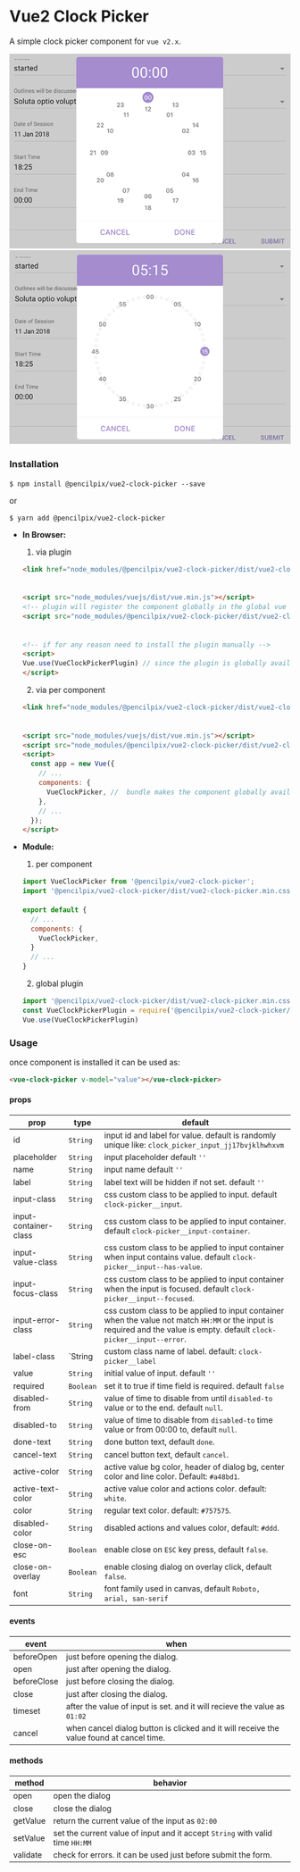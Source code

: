 # Vue2 Clock Picker

A simple clock picker component for `vue v2.x`.


![Screenshot](./screenshot.png)
![Screenshot2](./screenshot2.png)

### Installation

```
$ npm install @pencilpix/vue2-clock-picker --save
```
or

```
$ yarn add @pencilpix/vue2-clock-picker
```

  - __In Browser:__
    1. via plugin
    ```html
    <link href="node_modules/@pencilpix/vue2-clock-picker/dist/vue2-clock-picker.min.css"/>


    <script src="node_modules/vuejs/dist/vue.min.js"></script>
    <!-- plugin will register the component globally in the global vue instance -->
    <script src="node_modules/@pencilpix/vue2-clock-picker/dist/vue2-clock-picker.plugin.js"></script>


    <!-- if for any reason need to install the plugin manually -->
    <script>
    Vue.use(VueClockPickerPlugin) // since the plugin is globally available
    </script>
    ```

    2. via per component
    ```html
    <link href="node_modules/@pencilpix/vue2-clock-picker/dist/vue2-clock-picker.min.css"/>


    <script src="node_modules/vuejs/dist/vue.min.js"></script>
    <script src="node_modules/@pencilpix/vue2-clock-picker/dist/vue2-clock-picker.js"></script>
    <script>
      const app = new Vue({
        // ...
        components: {
          VueClockPicker, //  bundle makes the component globally available for registering
        },
        // ...
      });
    </script>
    ```

  - __Module:__
      1. per component
      ```js
      import VueClockPicker from '@pencilpix/vue2-clock-picker';
      import '@pencilpix/vue2-clock-picker/dist/vue2-clock-picker.min.css';

      export default {
        // ...
        components: {
          VueClockPicker,
        }
        // ...
      }

      ```

      2. global plugin
      ```js
      import '@pencilpix/vue2-clock-picker/dist/vue2-clock-picker.min.css';
      const VueClockPickerPlugin = require('@pencilpix/vue2-clock-picker/dist/vue2-clock-picker.plugin.js')
      Vue.use(VueClockPickerPlugin)
      ```

### Usage

once component is installed it can be used as:

```html
<vue-clock-picker v-model="value"></vue-clock-picker>
```


#### props

prop           | type         | default
---------------|--------------|-------------
id             | `String`     | input id and label for value. default is randomly unique like: `clock_picker_input_jj17bvjklhwhxvm`
placeholder    | `String`     | input placeholder default `''`
name           | `String`     | input name default `''`
label          | `String`     | label text will be hidden if not set. default `''`
input-class    | `String`     | css custom class to be applied to input. default `clock-picker__input`.
input-container-class | `String`| css custom class to be applied to input container. default `clock-picker__input-container`.
input-value-class | `String`| css custom class to be applied to input container when input contains value. default `clock-picker__input--has-value`.
input-focus-class | `String` | css custom class to be applied to input container when the input is focused. default `clock-picker__input--focused`.
input-error-class | `String` | css custom class to be applied to input container when the value not match `HH:MM` or the input is required and the value is empty. default `clock-picker__input--error`.
label-class       | `String | custom class name of label. default: `clock-picker__label`
value                 | `String` | initial value of input. default `''`
required              | `Boolean` | set it to true if time field is required. default `false`
disabled-from         | `String` | value of time to disable from until `disabled-to` value or to the end. default `null`.
disabled-to           | `String` | value of time to disable from `disabled-to` time value or from 00:00 to, default `null`.
done-text             | `String` | done button text, default `done`.
cancel-text           | `String` | cancel button text, default `cancel`.
active-color          | `String` | active value bg color, header of dialog bg, center color and line color. Default: `#a48bd1`.
active-text-color     | `String` | active value color and actions color. default: `white`.
color                 | `String` | regular text color. default: `#757575`.
disabled-color         | `String` | disabled actions and values color, default: `#ddd`.
close-on-esc           | `Boolean` | enable close on `ESC` key press, default `false`.
close-on-overlay       | `Boolean` | enable closing dialog on overlay click, default `false`.
font                   | `String`  | font family used in canvas, default `Roboto, arial, san-serif`



#### events

event           | when
----------------|--------------
beforeOpen      | just before opening the dialog.
open            | just after opening the dialog.
beforeClose     | just before closing the dialog.
close           | just after closing the dialog.
timeset         | after the value of input is set. and it will recieve the value as `01:02`
cancel          | when cancel dialog button is clicked and it will receive the value found at cancel time.




#### methods

method     | behavior
-----------|-----------
open       | open the dialog
close      | close the dialog
getValue   | return the current value of the input as `02:00`
setValue   | set the current value of input and it accept `String` with valid time `HH:MM`
validate   | check for errors. it can be used just before submit the form.

